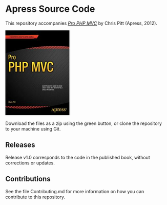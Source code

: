 # Apress Source Code

This repository accompanies [*Pro PHP MVC*](http://www.apress.com/9781430241645) by Chris Pitt (Apress, 2012).

![Cover image](9781430241645.jpg)

Download the files as a zip using the green button, or clone the repository to your machine using Git.

## Releases

Release v1.0 corresponds to the code in the published book, without corrections or updates.

## Contributions

See the file Contributing.md for more information on how you can contribute to this repository.
